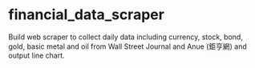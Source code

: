 # financial_data_scraper
Build web scraper to collect daily data including currency, stock, bond, gold, basic metal and oil from Wall Street Journal and Anue (鉅亨網) and output line chart.
